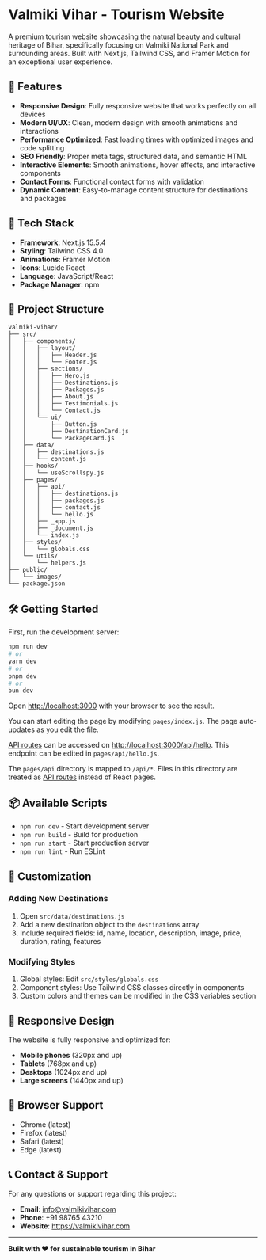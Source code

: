 # Valmiki Vihar - Tourism Website

A premium tourism website showcasing the natural beauty and cultural heritage of Bihar, specifically focusing on Valmiki National Park and surrounding areas. Built with Next.js, Tailwind CSS, and Framer Motion for an exceptional user experience.

## 🌟 Features

- **Responsive Design**: Fully responsive website that works perfectly on all devices
- **Modern UI/UX**: Clean, modern design with smooth animations and interactions
- **Performance Optimized**: Fast loading times with optimized images and code splitting
- **SEO Friendly**: Proper meta tags, structured data, and semantic HTML
- **Interactive Elements**: Smooth animations, hover effects, and interactive components
- **Contact Forms**: Functional contact forms with validation
- **Dynamic Content**: Easy-to-manage content structure for destinations and packages

## 🚀 Tech Stack

- **Framework**: Next.js 15.5.4
- **Styling**: Tailwind CSS 4.0
- **Animations**: Framer Motion
- **Icons**: Lucide React
- **Language**: JavaScript/React
- **Package Manager**: npm

## 📁 Project Structure

```
valmiki-vihar/
├── src/
│   ├── components/
│   │   ├── layout/
│   │   │   ├── Header.js
│   │   │   └── Footer.js
│   │   ├── sections/
│   │   │   ├── Hero.js
│   │   │   ├── Destinations.js
│   │   │   ├── Packages.js
│   │   │   ├── About.js
│   │   │   ├── Testimonials.js
│   │   │   └── Contact.js
│   │   └── ui/
│   │       ├── Button.js
│   │       ├── DestinationCard.js
│   │       └── PackageCard.js
│   ├── data/
│   │   ├── destinations.js
│   │   └── content.js
│   ├── hooks/
│   │   └── useScrollspy.js
│   ├── pages/
│   │   ├── api/
│   │   │   ├── destinations.js
│   │   │   ├── packages.js
│   │   │   ├── contact.js
│   │   │   └── hello.js
│   │   ├── _app.js
│   │   ├── _document.js
│   │   └── index.js
│   ├── styles/
│   │   └── globals.css
│   └── utils/
│       └── helpers.js
├── public/
│   └── images/
└── package.json
```

## 🛠️ Getting Started

First, run the development server:

```bash
npm run dev
# or
yarn dev
# or
pnpm dev
# or
bun dev
```

Open [http://localhost:3000](http://localhost:3000) with your browser to see the result.

You can start editing the page by modifying `pages/index.js`. The page auto-updates as you edit the file.

[API routes](https://nextjs.org/docs/pages/building-your-application/routing/api-routes) can be accessed on [http://localhost:3000/api/hello](http://localhost:3000/api/hello). This endpoint can be edited in `pages/api/hello.js`.

The `pages/api` directory is mapped to `/api/*`. Files in this directory are treated as [API routes](https://nextjs.org/docs/pages/building-your-application/routing/api-routes) instead of React pages.

## 📦 Available Scripts

- `npm run dev` - Start development server
- `npm run build` - Build for production
- `npm run start` - Start production server
- `npm run lint` - Run ESLint

## 🎨 Customization

### Adding New Destinations

1. Open `src/data/destinations.js`
2. Add a new destination object to the `destinations` array
3. Include required fields: id, name, location, description, image, price, duration, rating, features

### Modifying Styles

1. Global styles: Edit `src/styles/globals.css`
2. Component styles: Use Tailwind CSS classes directly in components
3. Custom colors and themes can be modified in the CSS variables section

## 📱 Responsive Design

The website is fully responsive and optimized for:

- **Mobile phones** (320px and up)
- **Tablets** (768px and up)
- **Desktops** (1024px and up)
- **Large screens** (1440px and up)

## 🔧 Browser Support

- Chrome (latest)
- Firefox (latest)
- Safari (latest)
- Edge (latest)

## 📞 Contact & Support

For any questions or support regarding this project:

- **Email**: info@valmikivihar.com
- **Phone**: +91 98765 43210
- **Website**: https://valmikivihar.com

---

**Built with ❤️ for sustainable tourism in Bihar**
